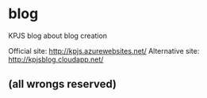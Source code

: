 # blog
KPJS blog about blog creation

Official site: http://kpjs.azurewebsites.net/
Alternative site: http://kpjsblog.cloudapp.net/

(all wrongs reserved)
---
